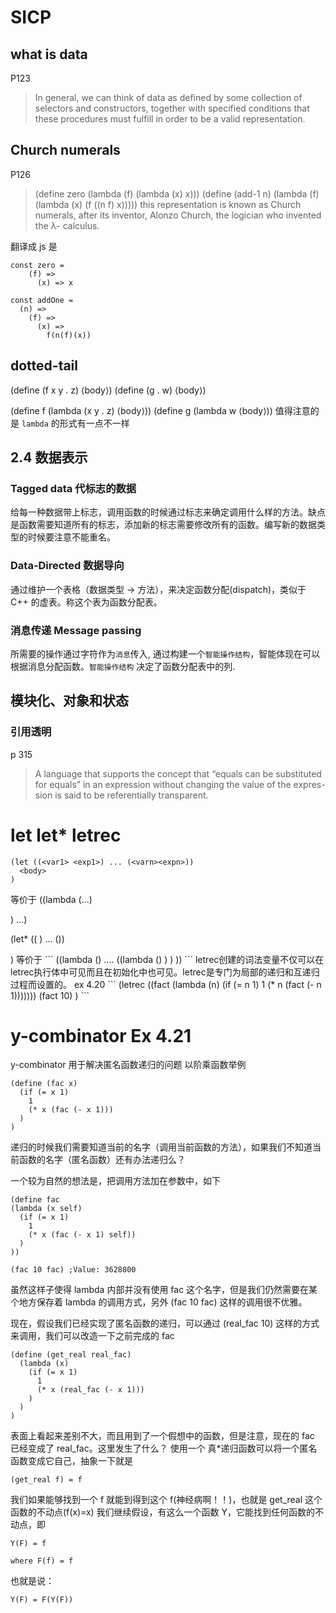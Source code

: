 # SICP

## what is data 
P123
> In general, we can think of data as defined by some collection of selectors and constructors, together with specified conditions that these procedures must fulfill in order to be a valid representation.

## Church numerals
P126
> (define zero (lambda (f) (lambda (x) x))) (define (add-1 n)(lambda (f) (lambda (x) (f ((n f) x)))))
this representation is known as Church numerals, after its inventor, Alonzo Church, the logician who invented the λ- calculus.

翻译成 js 是
```
const zero = 
    (f) => 
      (x) => x

const addOne = 
  (n) =>
    (f) =>
      (x) =>
        f(n(f)(x))
```

## dotted-tail
(define (f x y . z) ⟨body⟩)
(define (g . w) ⟨body⟩)

(define f (lambda (x y . z) ⟨body⟩))
(define g (lambda w ⟨body⟩))
值得注意的是 `lambda` 的形式有一点不一样

## 2.4 数据表示
### Tagged data 代标志的数据
给每一种数据带上标志，调用函数的时候通过标志来确定调用什么样的方法。缺点是函数需要知道所有的标志，添加新的标志需要修改所有的函数。编写新的数据类型的时候要注意不能重名。

### Data-Directed 数据导向
通过维护一个表格（数据类型 -> 方法），来决定函数分配(dispatch)，类似于 C++ 的虚表。称这个表为函数分配表。

### 消息传递 Message passing
所需要的操作通过字符作为`消息`传入, 通过构建一个`智能操作结构`，智能体现在可以根据消息分配函数。`智能操作结构` 决定了函数分配表中的列.

## 模块化、对象和状态

### 引用透明
p 315
> A language that supports the concept that “equals can be substituted for equals” in an expression without changing the value of the expres- sion is said to be referentially transparent. 

# let let* letrec
```
(let ((<var1> <exp1>) ... (<varn><expn>))
  <body>
)
```
等价于
((lambda (<var1>...<varn>)
  <body>
) <exp1>...<exp2>)

(let* ((<var1> <exp1>) ... (<varn><expn>))
  <body>
)
等价于
```
((lambda (<var1>)
  .... 
  ((lambda (<varn>)
      <body>
    )<expn>
  )
)<exp1>)
```
letrec创建的词法变量不仅可以在letrec执行体中可见而且在初始化中也可见。letrec是专门为局部的递归和互递归过程而设置的。 ex 4.20
```
(letrec
    ((fact (lambda (n) (if (= n 1) 1 (* n (fact (- n 1)))))))
    (fact 10)
)
```

# y-combinator Ex 4.21
y-combinator 用于解决匿名函数递归的问题
以阶乘函数举例
```
(define (fac x)
  (if (= x 1) 
    1
    (* x (fac (- x 1)))
  )
)
```

递归的时候我们需要知道当前的名字（调用当前函数的方法），如果我们不知道当前函数的名字（匿名函数）还有办法递归么？

一个较为自然的想法是，把调用方法加在参数中，如下
```
(define fac 
(lambda (x self) 
  (if (= x 1) 
    1
    (* x (fac (- x 1) self))
  )
))

(fac 10 fac) ;Value: 3628800
```
虽然这样子使得 lambda 内部并没有使用 fac 这个名字，但是我们仍然需要在某个地方保存着 lambda 的调用方式，另外 (fac 10 fac) 这样的调用很不优雅。

现在，假设我们已经实现了匿名函数的递归，可以通过 (real_fac 10) 这样的方式来调用，我们可以改造一下之前完成的 fac
```
(define (get_real real_fac)
  (lambda (x) 
    (if (= x 1) 
      1
      (* x (real_fac (- x 1)))
    )
  )
)
```
表面上看起来差别不大，而且用到了一个假想中的函数，但是注意，现在的 fac 已经变成了 real_fac。这里发生了什么？ 使用一个 真\*递归函数可以将一个匿名函数变成它自己，抽象一下就是
```
(get_real f) = f
```

我们如果能够找到一个 f 就能到得到这个 f(神经病啊！！)，也就是 get_real 这个函数的不动点(f(x)=x)
我们继续假设，有这么一个函数 Y，它能找到任何函数的不动点，即
```
Y(F) = f

where F(f) = f
```

也就是说：
```
Y(F) = F(Y(F))
```















